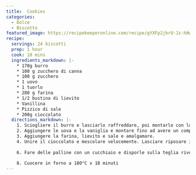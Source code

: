 ```yaml
---
title:  Cookies 
categories:
  - Dolce
  - Biscotto
featured_image: https://recipekeeperonline.com/recipe/gYXFp2jbrU-Jz-hHwPmQsA/photo/0
recipe:
  servings: 24 biscotti
  prep: 1 hour 
  cook: 18 mins
  ingredients_markdown: |-
    * 170g burro
    * 100 g zucchero di canna
    * 100 g zucchero
    * 1 uovo
    * 1 tuorlo
    * 280 g farina
    * 1/2 bustina di lievito
    * Vanillina
    * Pizzico di sale
    * 200g cioccolato 
  directions_markdown: |-
    1. Sciogliere il burro e lasciarlo raffreddare, poi montarlo con lo zucchero.
    2. Aggiungere le uova e la vaniglia e montare fino ad avere un composto spinoso e giallino
    3. Aggiungere la farina, lievito e sale e amalgamare.
    4. Unire il cioccolato e mescolare velocemente. Lasciare riposare in frigo una ventina di minuti.
    
    6. Fare delle palline con un cucchiaio e disporle sulla teglia rivestita di carta forno lasciandola distanti tra loro (con  1 teglia ne vengono 12)
    
    8. Cuocere in forno a 180°C x 18 minuti
---
```

  